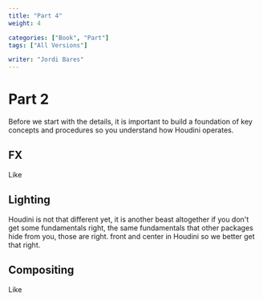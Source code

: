 ```yaml
---
title: "Part 4"
weight: 4

categories: ["Book", "Part"]
tags: ["All Versions"]

writer: "Jordi Bares"
---
```

# Part 2

Before we start with the details, it is important to build a foundation of key concepts and procedures so you understand how Houdini operates.

## FX

Like


## Lighting

Houdini is not that different yet, it is another beast altogether if you don't get some fundamentals right, the same fundamentals that other packages hide from you, those are right. front and center in Houdini so we better get that right.


## Compositing

Like
